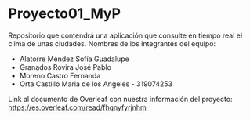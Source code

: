 # Proyecto01_MyP
Repositorio que contendrá una aplicación que consulte en tiempo real el clima de unas ciudades. 
Nombres de los integrantes del equipo:
- Alatorre Méndez Sofía Guadalupe
- Granados Rovira José Pablo 
- Moreno Castro Fernanda 
- Orta Castillo Maria de los Angeles - 319074253

Link al documento de Overleaf con nuestra información del proyecto: https://es.overleaf.com/read/fhqnyfyrjnhm
